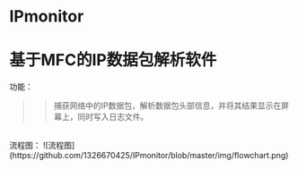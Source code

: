 # IPmonitor
基于MFC的IP数据包解析软件
==
功能：
>>捕获网络中的IP数据包，解析数据包头部信息，并将其结果显示在屏幕上，同时写入日志文件。
<br>
流程图：
![流程图](https://github.com/1326670425/IPmonitor/blob/master/img/flowchart.png)
